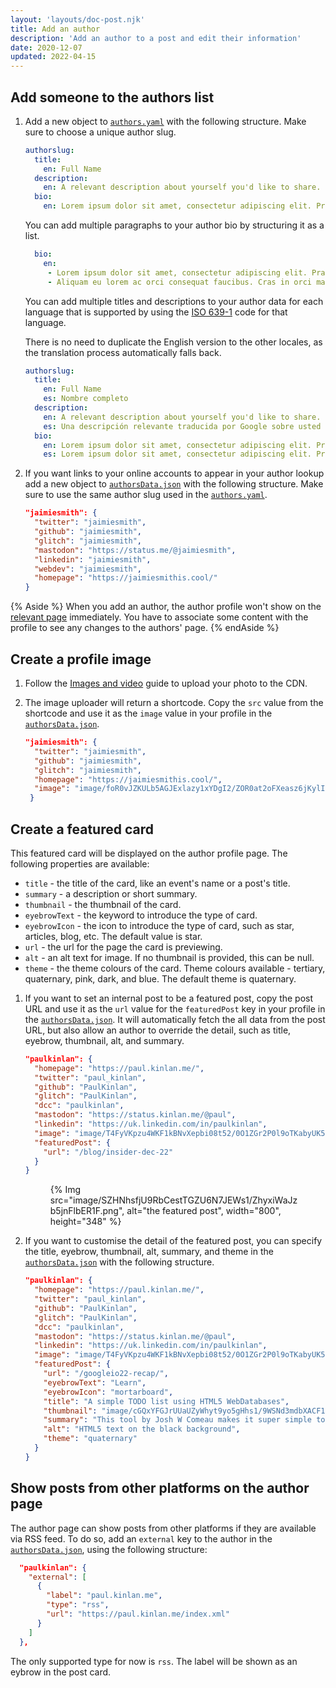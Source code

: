 ```yaml
---
layout: 'layouts/doc-post.njk'
title: Add an author
description: 'Add an author to a post and edit their information'
date: 2020-12-07
updated: 2022-04-15
---
```


## Add someone to the authors list

1. Add a new object to [`authors.yaml`](https://github.com/GoogleChrome/developer.chrome.com/blob/main/site/_data/i18n/authors.yaml) with the following structure. Make sure to choose a unique author slug.


   ```yml
   authorslug:
     title:
       en: Full Name
     description:
       en: A relevant description about yourself you'd like to share.
     bio:
       en: Lorem ipsum dolor sit amet, consectetur adipiscing elit. Praesent sed mollis ipsum. Morbi porta hendrerit neque, eu pretium enim pulvinar vel. Aliquam in leo eu est rutrum tincidunt et ac arcu. Vestibulum nec lorem ut elit tincidunt faucibus sit amet aliquam arcu. Nulla vestibulum fermentum velit, id rhoncus dui blandit vel.
   ```


   You can add multiple paragraphs to your author bio by structuring it as a list.


   ```yml
     bio:
       en:
        - Lorem ipsum dolor sit amet, consectetur adipiscing elit. Praesent sed mollis ipsum. Morbi porta hendrerit neque, eu pretium enim pulvinar vel. Aliquam in leo eu est rutrum tincidunt et ac arcu. Vestibulum nec lorem ut elit tincidunt faucibus sit amet aliquam arcu. Nulla vestibulum fermentum velit, id rhoncus dui blandit vel.
        - Aliquam eu lorem ac orci consequat faucibus. Cras in orci maximus justo lobortis mollis. Nam volutpat dictum quam. Integer vitae tincidunt est. Quisque fermentum eget lectus a vulputate. Nam blandit urna sed magna lobortis, feugiat volutpat lacus scelerisque.
   ```

   You can add multiple titles and descriptions to your author data for each language that is supported by using the [ISO 639-1](https://en.wikipedia.org/wiki/List_of_ISO_639-1_codes) code for that language.

   There is no need to duplicate the English version to the other locales, as the translation process automatically falls back.

   ```yml
   authorslug:
     title:
       en: Full Name
       es: Nombre completo
     description:
       en: A relevant description about yourself you'd like to share.
       es: Una descripción relevante traducida por Google sobre usted que le gustaría compartir.
     bio:
       en: Lorem ipsum dolor sit amet, consectetur adipiscing elit. Praesent sed mollis ipsum. Morbi porta hendrerit neque, eu pretium enim pulvinar vel. Aliquam in leo eu est rutrum tincidunt et ac arcu. Vestibulum nec lorem ut elit tincidunt faucibus sit amet aliquam arcu. Nulla vestibulum fermentum velit, id rhoncus dui blandit vel.
       es: Lorem ipsum dolor sit amet, consectetur adipiscing elit. Praesent sed mollis ipsum. Morbi porta hendrerit neque, eu pretium enim pulvinar vel. Aliquam in leo eu est rutrum tincidunt et ac arcu. Vestibulum nec lorem ut elit tincidunt faucibus sit amet aliquam arcu. Nulla vestibulum fermentum velit, id rhoncus dui blandit vel.
   ```

2. If you want links to your online accounts to appear in your author lookup add a new object to [`authorsData.json`](https://github.com/GoogleChrome/developer.chrome.com/blob/main/site/_data/authorsData.json) with the following structure. Make sure to use the same author slug used in the [`authors.yaml`](https://github.com/GoogleChrome/developer.chrome.com/blob/main/site/_data/i18n/authors.yaml).

   ```json
   "jaimiesmith": {
     "twitter": "jaimiesmith",
     "github": "jaimiesmith",
     "glitch": "jaimiesmith",
     "mastodon": "https://status.me/@jaimiesmith",
     "linkedin": "jaimiesmith",
     "webdev": "jaimiesmith",
     "homepage": "https://jaimiesmithis.cool/"
   }
   ```

{% Aside %}
When you add an author, the author profile won't show on the [relevant page](/authors) immediately. You have to associate some content with the profile to see any changes to the authors' page.
{% endAside %}

## Create a profile image

1. Follow the [Images and video](/docs/handbook/how-to/add-media/) guide to upload your photo to the CDN.

2. The image uploader will return a shortcode. Copy the `src` value from the
   shortcode and use it as the `image` value in your profile in the [`authorsData.json`](https://github.com/GoogleChrome/developer.chrome.com/blob/main/site/_data/authorsData.json).

   ```json
   "jaimiesmith": {
     "twitter": "jaimiesmith",
     "github": "jaimiesmith",
     "glitch": "jaimiesmith",
     "homepage": "https://jaimiesmithis.cool/",
     "image": "image/foR0vJZKULb5AGJExlazy1xYDgI2/ZOR0at2oFXeasz6jKylI.jpg"
    }
   ```
## Create a featured card

This featured card will be displayed on the author profile page. The following properties are available:

- `title` - the title of the card, like an event's name or a post's title.
- `summary` - a description or short summary.
- `thumbnail` - the thumbnail of the card.
- `eyebrowText` - the keyword to introduce the type of card.
- `eyebrowIcon` - the icon to introduce the type of card, such as star, articles, blog, etc. The default value is star. 
- `url` - the url for the page the card is previewing.
- `alt` - an alt text for image. If no thumbnail is provided, this can be null.
- `theme` - the theme colours of the card. Theme colours available - tertiary, quaternary, pink, dark, and blue. The default theme is quaternary.

1. If you want to set an internal post to be a featured post, copy the post URL and use it as the `url` value for the `featuredPost` key in your profile in the [`authorsData.json`](https://github.com/GoogleChrome/developer.chrome.com/blob/main/site/_data/authorsData.json). It will automatically fetch the all data from the post URL, but also allow an author to override the detail, such as title, eyebrow, thumbnail, alt, and summary.

    ```json
    "paulkinlan": {
      "homepage": "https://paul.kinlan.me/",
      "twitter": "paul_kinlan",
      "github": "PaulKinlan",
      "glitch": "PaulKinlan",
      "dcc": "paulkinlan",
      "mastodon": "https://status.kinlan.me/@paul",
      "linkedin": "https://uk.linkedin.com/in/paulkinlan",
      "image": "image/T4FyVKpzu4WKF1kBNvXepbi08t52/0O1ZGr2P0l9oTKabyUK5.jpeg",
      "featuredPost": {
        "url": "/blog/insider-dec-22"
      }
    }
    ```

    <figure>
      {% Img src="image/SZHNhsfjU9RbCestTGZU6N7JEWs1/ZhyxiWaJzb5jnFlbER1F.png", alt="the featured post", width="800", height="348" %}
    </figure>

2. If you want to customise the detail of the featured post, you can specify the title, eyebrow, thumbnail, alt, summary, and theme in the [`authorsData.json`](https://github.com/GoogleChrome/developer.chrome.com/blob/main/site/_data/authorsData.json) with the following structure. 

    ```json
    "paulkinlan": {
      "homepage": "https://paul.kinlan.me/",
      "twitter": "paul_kinlan",
      "github": "PaulKinlan",
      "glitch": "PaulKinlan",
      "dcc": "paulkinlan",
      "mastodon": "https://status.kinlan.me/@paul",
      "linkedin": "https://uk.linkedin.com/in/paulkinlan",
      "image": "image/T4FyVKpzu4WKF1kBNvXepbi08t52/0O1ZGr2P0l9oTKabyUK5.jpeg",
      "featuredPost": {
        "url": "/googleio22-recap/",
        "eyebrowText": "Learn",
        "eyebrowIcon": "mortarboard",
        "title": "A simple TODO list using HTML5 WebDatabases",
        "thumbnail": "image/cGQxYFGJrUUaUZyWhyt9yo5gHhs1/9WSNd3mdbXACF19ELKJ1.png",
        "summary": "This tool by Josh W Comeau makes it super simple to create nice looking gradients.",
        "alt": "HTML5 text on the black background",
        "theme": "quaternary"
      }
    }
    ```

## Show posts from other platforms on the author page

The author page can show posts from other platforms if they are available via RSS feed.
To do so, add an `external` key to the author in the [`authorsData.json`](https://github.com/GoogleChrome/developer.chrome.com/blob/main/site/_data/authorsData.json), using the
following structure:

```json
  "paulkinlan": {
    "external": [
      {
        "label": "paul.kinlan.me",
        "type": "rss",
        "url": "https://paul.kinlan.me/index.xml"
      }
    ]
  },
```

The only supported type for now is `rss`. The label will be shown as an eybrow in the post card.